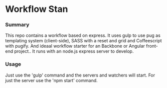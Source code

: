 # Workflow Stan

### Summary
This repo contains a workflow based on express. It uses gulp to use pug as templating system (client-side), SASS with a reset and grid and Coffeescript with pugify. And ideaal workflow starter for an Backbone or Angular front-end project.. It runs with an node.js express server to develop.

### Usage
Just use the 'gulp' command and the servers and watchers will start. For just the server use the 'npm start' command.
